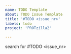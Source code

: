 ```yaml
---
name: TODO Template
about: TODO Issue Template
title: '#TODO <issue_nr>'
labels: todo
project: 'PROTzilla2'

---
```


<Description>

search for #TODO <issue_nr>
